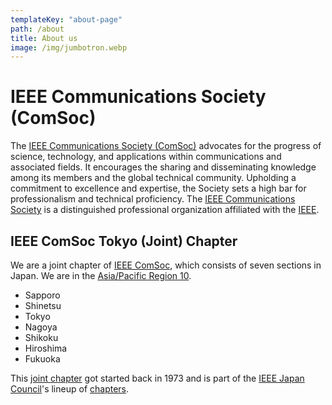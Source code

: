 ```yaml
---
templateKey: "about-page"
path: /about
title: About us
image: /img/jumbotron.webp
---
```


# IEEE Communications Society (ComSoc)

The [IEEE Communications Society (ComSoc)](https://www.comsoc.org/) advocates for the progress of science, technology, and applications within communications and associated fields. It encourages the sharing and disseminating knowledge among its members and the global technical community. Upholding a commitment to excellence and expertise, the Society sets a high bar for professionalism and technical proficiency. The [IEEE Communications Society](https://www.comsoc.org/) is a distinguished professional organization affiliated with the [IEEE](https://www.ieee.org/).

## IEEE ComSoc Tokyo (Joint) Chapter

We are a joint chapter of [IEEE ComSoc](https://www.comsoc.org/membership/chapters), which consists of seven sections in Japan.
We are in the [Asia/Pacific Region 10](https://www.comsoc.org/membership/chapters/find-chapter/asiapacific-region-10).

- Sapporo
- Shinetsu
- Tokyo
- Nagoya
- Shikoku
- Hiroshima
- Fukuoka

This [joint chapter](https://ieee-jp.org/activity/chapter/soc.html) got started back in 1973 and is part of the [IEEE Japan Council](https://ieee-jp.org/)'s lineup of [chapters](https://ieee-jp.org/activity/chapter/soc.html).
